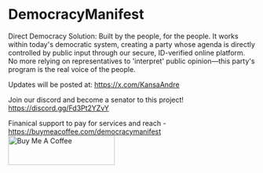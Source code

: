 # DemocracyManifest
Direct Democracy Solution: Built by the people, for the people. It works within today's democratic system, creating a party whose agenda is directly controlled by public input through our secure, ID-verified online platform. No more relying on representatives to 'interpret' public opinion—this party's program is the real voice of the people.

Updates will be posted at: https://x.com/KansaAndre

Join our discord and become a senator to this project! 
https://discord.gg/Fd3Pt2YZvY

Finanical support to pay for services and reach - https://buymeacoffee.com/democracymanifest
<a href="https://www.buymeacoffee.com/DemocracyManifest" target="_blank"><img src="https://cdn.buymeacoffee.com/buttons/v2/default-violet.png" alt="Buy Me A Coffee" style="height: 60px !important;width: 217px !important;" ></a>
